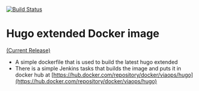 [![Build Status](https://jenkins.viaops.com/buildStatus/icon?job=Hugo?style=flat-square)](https://jenkins.viaops.com/job/Hugo/)
# Hugo extended Docker image

[(Current Release)](https://github.com/viaops/hugo/releases/tag/0.66.0)

- A simple dockerfile that is used to build the latest hugo extended
- There is a simple Jenkins tasks that builds the image and puts it in docker hub at [https://hub.docker.com/repository/docker/viaops/hugo](https://hub.docker.com/repository/docker/viaops/hugo)
